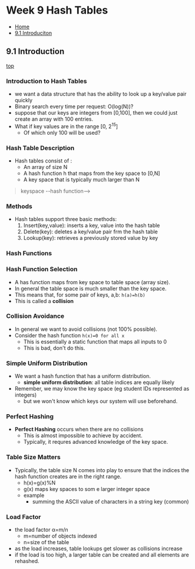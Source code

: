 # Week 9 Hash Tables
- [Home](/README.md#cps-500-programming-and-data-structures)
- [9.1 Introduciton](#91-Introduction)

## 9.1 Introduction
[top](#Week-9-Hash-Tables)

### Introduction to Hash Tables
- we want a data structure that has the ability to look up a key/value pair quickly
- Binary search every time per request: O(log(N))?
- suppose that our keys are integers from [0,100], then we could just create an array with 100 entries.
- What if key values are in the range [0, 2<sup>15</sup>]
  - Of which only 100 will be used?

### Hash Table Description
- Hash tables consist of :
  - An array of size N
  - A hash function h that maps from the key space to [0,N]
  - A key space that is typically much larger than N

> keyspace --hash function--> 

### Methods
- Hash tables support three basic methods:
  1. Insert(key,value): inserts a key, value into the hash table
  2. Delete(key): deletes a key/value pair frm the hash table
  3. Lookup(key): retrieves a previously stored value by key

### Hash Functions
### Hash Function Selection
- A has function maps from key space to table space (array size).
- In general the table space is much smaller than the key space.
- This means that, for some pair of keys, a,b:
```h(a)=h(b)```
- This is called a **collision**

### Collision Avoidance
- In general we want to avoid collisions (not 100% possible).
- Consider the hash function `h(x)=0 for all x`
  - This is essentially a static function that maps all inputs to 0
  - This is bad, don't do this.

### Simple Uniform Distribution
- We want a hash function that has a uniform distribution.
  - **simple uniform distribution**: all table indices are equally likely
- Remember, we may know the key space (eg student IDs represented as integers)
  - but we won't know which keys our system will use beforehand.

### Perfect Hashing
- **Perfect Hashing** occurs when there are no collisions
  - This is almost impossible to achieve by accident.
  - Typically, it requres advanced knowledge of the key space.

### Table Size Matters
- Typically, the table size N comes into play to ensure that the indices the hash function creates are in the right range.
  - h(x)=g(x)%N
  - g(x) maps key spaces to som e larger integer space
  - example
    - summing the ASCII value of characters in a string key (common)

### Load Factor
- the load factor &alpha;=m/n
  - m=number of objects indexed
  - n=size of the table
- as the load increases, table lookups get slower as collisions increase
- if the load is too high, a larger table can be created and all elements are rehashed.